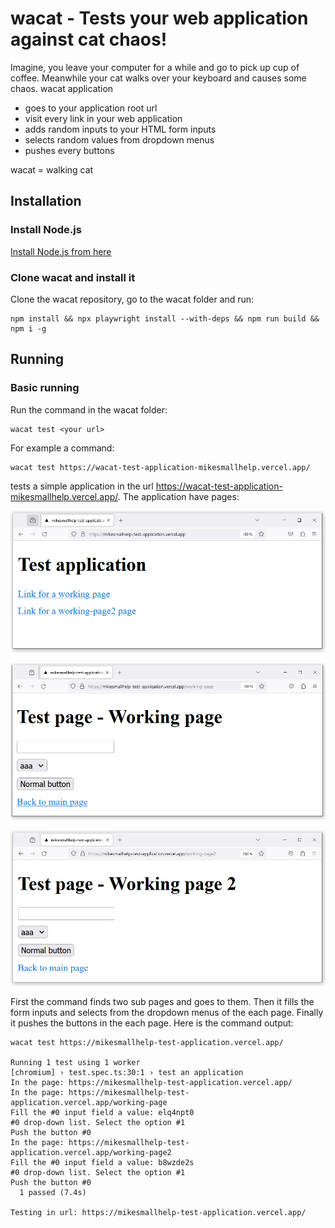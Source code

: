 # wacat - Tests your web application against cat chaos!

Imagine, you leave your computer for a while and go to pick up cup of coffee. Meanwhile your cat walks over your keyboard and causes some chaos. wacat application

- goes to your application root url
- visit every link in your web application
- adds random inputs to your HTML form inputs
- selects random values from dropdown menus
- pushes every buttons

wacat = walking cat

## Installation

### Install Node.js

[Install Node.js from here](https://nodejs.org/en)

### Clone wacat and install it

Clone the wacat repository, go to the wacat folder and run:

```
npm install && npx playwright install --with-deps && npm run build && npm i -g
```

## Running

### Basic running

Run the command in the wacat folder:

```
wacat test <your url>
```

For example a command:

```
wacat test https://wacat-test-application-mikesmallhelp.vercel.app/
```
tests a simple application in the url https://wacat-test-application-mikesmallhelp.vercel.app/. The application have pages:

![the main page](doc/test-application-picture-1.png)

![the first sub page](doc/test-application-picture-2.png)

![the second sub page](doc/test-application-picture-3.png)

First the command finds two sub pages and goes to them. Then it fills the form inputs and selects from the dropdown menus of the each page. Finally it pushes the buttons in the each page. Here is the command output:

```
wacat test https://mikesmallhelp-test-application.vercel.app/

Running 1 test using 1 worker
[chromium] › test.spec.ts:30:1 › test an application
In the page: https://mikesmallhelp-test-application.vercel.app/
In the page: https://mikesmallhelp-test-application.vercel.app/working-page
Fill the #0 input field a value: elq4npt0
#0 drop-down list. Select the option #1
Push the button #0
In the page: https://mikesmallhelp-test-application.vercel.app/working-page2
Fill the #0 input field a value: b8wzde2s
#0 drop-down list. Select the option #1
Push the button #0
  1 passed (7.4s)

Testing in url: https://mikesmallhelp-test-application.vercel.app/
```

